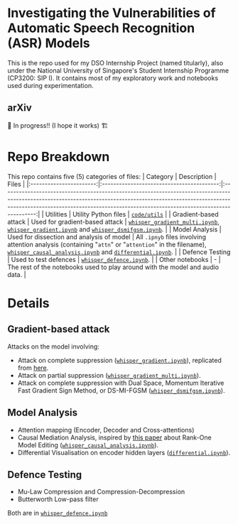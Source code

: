 # Investigating the Vulnerabilities of Automatic Speech Recognition (ASR) Models
This is the repo used for my DSO Internship Project (named titularly), also under the National University of Singapore's Student Internship Programme (CP3200: SIP I). It contains most of my exploratory work and notebooks used during experimentation.

## arXiv
:construction: In progress!! (I hope it works) :building_construction:

# Repo Breakdown
This repo contains five (5) categories of files:
|         Category        |                Description                |                                                                                                                          Files                                                                                                                         |
|:-----------------------:|:-----------------------------------------:|:------------------------------------------------------------------------------------------------------------------------------------------------------------------------------------------------------------------------------------------------------:|
|          Utilities      |            Utility Python files           |                                                                                                             [```code/utils```](code/utils)                                                                                                             |
| Gradient-based attack   |       Used for gradient-based attack      |                          [```whisper_gradient_multi.ipynb```](code/whisper_gradient_multi.ipynb), [```whisper_gradient.ipynb```](code/whisper_gradient.ipynb) and [```whisper_dsmifgsm.ipynb```](code/whisper_dsmifgsm.ipynb).                         |
|      Model Analysis     | Used for dissection and analysis of model | All ```.ipnyb``` files involving attention analysis (containing "```attn```" or "```attention```" in the filename), [```whisper_causal_analysis.ipynb```](code/whisper_causal_analysis.ipynb) and [```differential.ipynb```](code/differential.ipynb). |
|     Defence Testing     |           Used to test defences           |                                                                                               [```whisper_defence.ipynb```](code/whisper_defence.ipynb).                                                                                               |
|     Other notebooks     |                     -                     |                                                                                      The rest of the notebooks used to play around with the model and audio data.                                                                                      |

# Details
## Gradient-based attack
Attacks on the model involving:
* Attack on complete suppression ([```whisper_gradient.ipynb```](code/whisper_gradient.ipynb)), replicated from [here](https://github.com/rainavyas/prepend_acoustic_attack).
* Attack on partial suppression ([```whisper_gradient_multi.ipynb```](code/whisper_gradient_multi.ipynb)).
* Attack on complete suppression with Dual Space, Momentum Iterative Fast Gradient Sign Method, or DS-MI-FGSM ([```whisper_dsmifgsm.ipynb```](code/whisper_dsmifgsm.ipynb)).

## Model Analysis
* Attention mapping (Encoder, Decoder and Cross-attentions)
* Causal Mediation Analysis, inspired by [this paper](https://arxiv.org/abs/2202.05262) about Rank-One Model Editing ([```whisper_causal_analysis.ipynb```](code/whisper_causal_analysis.ipynb)).
* Differential Visualisation on encoder hidden layers ([```differential.ipynb```](code/differential.ipynb)).

## Defence Testing
* Mu-Law Compression and Compression-Decompression
* Butterworth Low-pass filter

Both are in [```whisper_defence.ipynb```](code/whisper_defence.ipynb)
